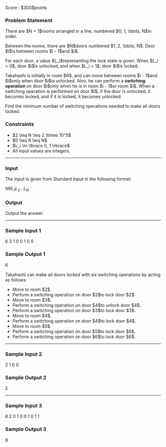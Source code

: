 
<div>

<span>

<span>

<p>
Score : $300$points
</p>

<div>

<section>

### **Problem Statement**

<p>
There are $N + 1$rooms arranged in a line, numbered $0, 1, \ldots, N$in order.
</p>

<p>
Between the rooms, there are $N$doors numbered $1, 2, \ldots, N$. Door $i$is between rooms $i - 1$and $i$.
</p>

<p>
For each door, a value $L_i$representing the lock state is given. When $L_i = 0$, door $i$is unlocked, and when $L_i = 1$, door $i$is locked.
</p>

<p>
Takahashi is initially in room $R$, and can move between rooms $i - 1$and $i$only when door $i$is unlocked. Also, he can perform a 
<strong>
switching operation
</strong>
on door $i$only when he is in room $i - 1$or room $i$. When a switching operation is performed on door $i$, if the door is unlocked, it becomes locked, and if it is locked, it becomes unlocked.
</p>

<p>
Find the minimum number of switching operations needed to make all doors locked.
</p>

</section>

</div>

<div>

<section>

### **Constraints**

<ul>

<li>
$2 \leq N \leq 2 \times 10^5$
</li>

<li>
$0 \leq R \leq N$
</li>

<li>
$L_i \in \lbrace 0, 1 \rbrace$
</li>

<li>
All input values are integers.
</li>

</ul>

</section>

</div>

---

<div>

<div>

<section>

### **Input**

<p>
The input is given from Standard Input in the following format:
</p>

<div>

$N$$R$$L_1$$L_2$$\ldots$$L_N$
</div>

</section>

</div>

<div>

<section>

### **Output**

<p>
Output the answer.
</p>

</section>

</div>

</div>

---

<div>

<section>

### **Sample Input 1**

<div>

6 3
1 0 0 1 0 0

</div>

</section>

</div>

<div>

<section>

### **Sample Output 1**

<div>

6

</div>

<p>
Takahashi can make all doors locked with six switching operations by acting as follows:
</p>

<ul>

<li>
Move to room $2$.
</li>

<li>
Perform a switching operation on door $2$to lock door $2$.
</li>

<li>
Move to room $3$.
</li>

<li>
Perform a switching operation on door $4$to unlock door $4$.
</li>

<li>
Perform a switching operation on door $3$to lock door $3$.
</li>

<li>
Move to room $4$.
</li>

<li>
Perform a switching operation on door $4$to lock door $4$.
</li>

<li>
Move to room $5$.
</li>

<li>
Perform a switching operation on door $5$to lock door $5$.
</li>

<li>
Perform a switching operation on door $6$to lock door $6$.
</li>

</ul>

</section>

</div>

---

<div>

<section>

### **Sample Input 2**

<div>

2 1
0 0

</div>

</section>

</div>

<div>

<section>

### **Sample Output 2**

<div>

2

</div>

</section>

</div>

---

<div>

<section>

### **Sample Input 3**

<div>

8 2
0 1 0 0 1 0 1 1

</div>

</section>

</div>

<div>

<section>

### **Sample Output 3**

<div>

8

</div>

</section>

</div>

</span>

</span>

</div>
